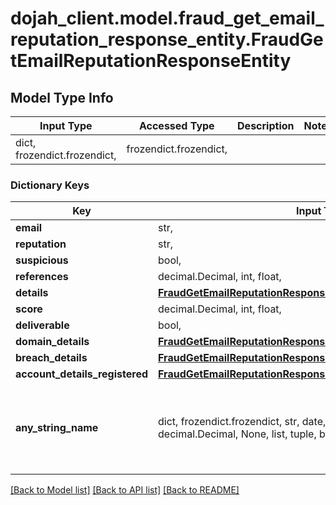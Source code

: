 # dojah_client.model.fraud_get_email_reputation_response_entity.FraudGetEmailReputationResponseEntity

## Model Type Info
Input Type | Accessed Type | Description | Notes
------------ | ------------- | ------------- | -------------
dict, frozendict.frozendict,  | frozendict.frozendict,  |  | 

### Dictionary Keys
Key | Input Type | Accessed Type | Description | Notes
------------ | ------------- | ------------- | ------------- | -------------
**email** | str,  | str,  |  | [optional] 
**reputation** | str,  | str,  |  | [optional] 
**suspicious** | bool,  | BoolClass,  |  | [optional] 
**references** | decimal.Decimal, int, float,  | decimal.Decimal,  |  | [optional] 
**details** | [**FraudGetEmailReputationResponseEntityDetails**](FraudGetEmailReputationResponseEntityDetails.md) | [**FraudGetEmailReputationResponseEntityDetails**](FraudGetEmailReputationResponseEntityDetails.md) |  | [optional] 
**score** | decimal.Decimal, int, float,  | decimal.Decimal,  |  | [optional] 
**deliverable** | bool,  | BoolClass,  |  | [optional] 
**domain_details** | [**FraudGetEmailReputationResponseEntityDomainDetails**](FraudGetEmailReputationResponseEntityDomainDetails.md) | [**FraudGetEmailReputationResponseEntityDomainDetails**](FraudGetEmailReputationResponseEntityDomainDetails.md) |  | [optional] 
**breach_details** | [**FraudGetEmailReputationResponseEntityBreachDetails**](FraudGetEmailReputationResponseEntityBreachDetails.md) | [**FraudGetEmailReputationResponseEntityBreachDetails**](FraudGetEmailReputationResponseEntityBreachDetails.md) |  | [optional] 
**account_details_registered** | [**FraudGetEmailReputationResponseEntityAccountDetailsRegistered**](FraudGetEmailReputationResponseEntityAccountDetailsRegistered.md) | [**FraudGetEmailReputationResponseEntityAccountDetailsRegistered**](FraudGetEmailReputationResponseEntityAccountDetailsRegistered.md) |  | [optional] 
**any_string_name** | dict, frozendict.frozendict, str, date, datetime, int, float, bool, decimal.Decimal, None, list, tuple, bytes, io.FileIO, io.BufferedReader | frozendict.frozendict, str, BoolClass, decimal.Decimal, NoneClass, tuple, bytes, FileIO | any string name can be used but the value must be the correct type | [optional]

[[Back to Model list]](../../README.md#documentation-for-models) [[Back to API list]](../../README.md#documentation-for-api-endpoints) [[Back to README]](../../README.md)

